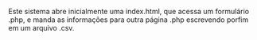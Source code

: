 Este sistema abre inicialmente uma index.html, que acessa um formulário .php, e manda as informações para outra página .php
escrevendo porfim em um arquivo .csv.

